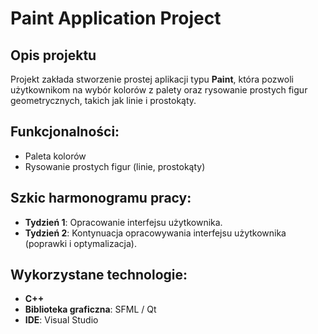 # Paint Application Project

## Opis projektu

Projekt zakłada stworzenie prostej aplikacji typu **Paint**, która pozwoli użytkownikom na wybór kolorów z palety oraz rysowanie prostych figur geometrycznych, takich jak linie i prostokąty.

## Funkcjonalności:
- Paleta kolorów
- Rysowanie prostych figur (linie, prostokąty)

## Szkic harmonogramu pracy:

- **Tydzień 1**: Opracowanie interfejsu użytkownika.
- **Tydzień 2**: Kontynuacja opracowywania interfejsu użytkownika (poprawki i optymalizacja).

## Wykorzystane technologie:
- **C++**
- **Biblioteka graficzna**: SFML / Qt
- **IDE**: Visual Studio
